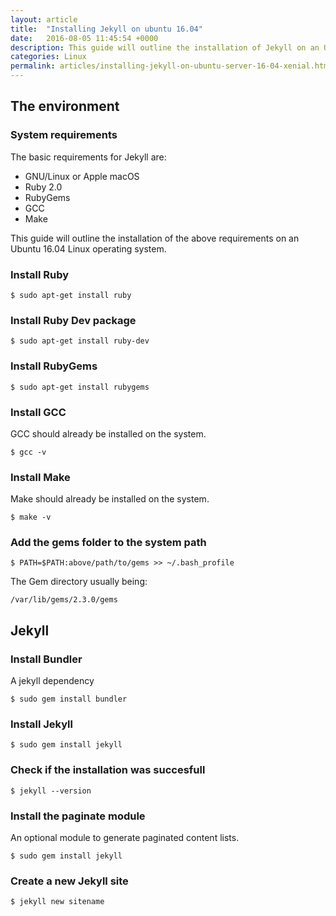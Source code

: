 ```yaml
---
layout: article
title:  "Installing Jekyll on ubuntu 16.04"
date:   2016-08-05 11:45:54 +0000
description: This guide will outline the installation of Jekyll on an Ubuntu 16.04 Linux operating system.
categories: Linux
permalink: articles/installing-jekyll-on-ubuntu-server-16-04-xenial.html
---
```

## The environment
### System requirements
The basic requirements for Jekyll are:
- GNU/Linux or Apple macOS
- Ruby 2.0
- RubyGems
- GCC
- Make

This guide will outline the installation of the above requirements on an Ubuntu 16.04 Linux operating system.


### Install Ruby
```
$ sudo apt-get install ruby
```


### Install Ruby Dev package
```
$ sudo apt-get install ruby-dev
```


### Install RubyGems
```
$ sudo apt-get install rubygems
```


### Install GCC
GCC should already be installed on the system.
```
$ gcc -v
```


### Install Make
Make should already be installed on the system.
```
$ make -v
```


### Add the gems folder to the system path
```
$ PATH=$PATH:above/path/to/gems >> ~/.bash_profile
```

The Gem directory usually being:
```
/var/lib/gems/2.3.0/gems
```


## Jekyll
### Install Bundler
A jekyll dependency
```
$ sudo gem install bundler
```


### Install Jekyll
```
$ sudo gem install jekyll
```


### Check if the installation was succesfull
```
$ jekyll --version
```


### Install the paginate module
An optional module to generate paginated content lists.
```
$ sudo gem install jekyll
```


### Create a new Jekyll site
```
$ jekyll new sitename
```
